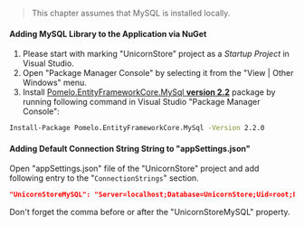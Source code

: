 <!--
+++
title = "App: NuGet and AppSettings"
date = 2019-10-15T16:13:30-04:00
weight = 10
pre = "<b>6.1. </b>"
+++
-->

> This chapter assumes that MySQL is installed locally.

#### Adding MySQL Library to the Application via NuGet

1. Please start with marking "UnicornStore" project as a *Startup Project* in Visual Studio.
1. Open "Package Manager Console" by selecting it from the "View | Other Windows" menu.
1. Install [Pomelo.EntityFrameworkCore.MySql **version 2.2**](https://www.nuget.org/packages/Pomelo.EntityFrameworkCore.MySql/2.2.0) package by running following command in Visual Studio "Package Manager Console":
```bash
Install-Package Pomelo.EntityFrameworkCore.MySql -Version 2.2.0
```

#### Adding Default Connection String String to "appSettings.json"

Open "appSettings.json" file of the "UnicornStore" project and add following entry to the "`ConnectionStrings`" section.
```json
"UnicornStoreMySQL": "Server=localhost;Database=UnicornStore;Uid=root;Pwd=NeverEVERsavePasswordInConfigFiles;"
```
Don't forget the comma before or after the "UnicornStoreMySQL" property.